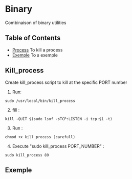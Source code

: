 # Binary
Combinaison of binary utilities

## Table of Contents

* [Process](#Process) To kill a process
* [Exemple](#Exemple) To a exemple


## Kill_process
Create kill_process script to kill at the specific PORT number

1) Run:
```
sudo /usr/local/bin/kill_process
```

2) fill :
```
kill -QUIT $(sudo lsof -sTCP:LISTEN -i tcp:$1 -t)
```

3) Run :
```
chmod +x kill_process (carefull)
```

4) Execute "sudo kill_process PORT_NUMBER" :
```
sudo kill_process 80
```

## Exemple
